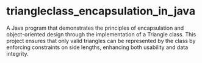# triangleclass_encapsulation_in_java
A Java program that demonstrates the principles of encapsulation and object-oriented design through the implementation of a Triangle class. This project ensures that only valid triangles can be represented by the class by enforcing constraints on side lengths, enhancing both usability and data integrity.
